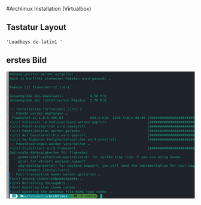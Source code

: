 #Archlinux Installation (Virtualbox)

## Tastatur Layout
	'Loadkeys de-latin1 '
## erstes Bild
 ![Alt-text](bilder/git_repository.png)

